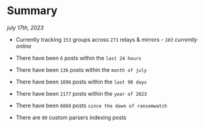 
# Summary
_july 17th, 2023_

- Currently tracking `153` groups across `271` relays & mirrors - _`103` currently online_

- There have been `6` posts within the `last 24 hours`

- There have been `136` posts within the `month of july`

- There have been `1096` posts within the `last 90 days`

- There have been `2177` posts within the `year of 2023`

- There have been `6868` posts `since the dawn of ransomwatch`

- There are `80` custom parsers indexing posts
